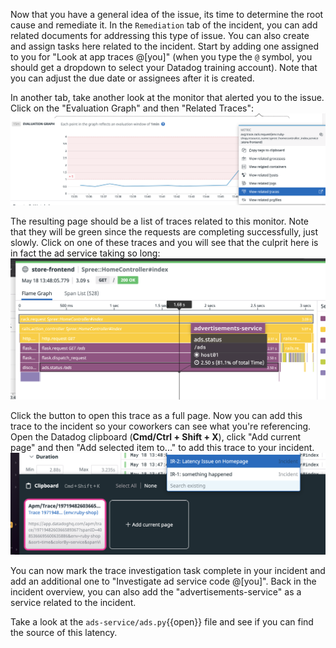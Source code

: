 Now that you have a general idea of the issue, its time to determine the root cause and remediate it. In the `Remediation` tab of the incident, you can add related documents for addressing this type of issue. You can also create and assign tasks here related to the incident. Start by adding one assigned to you for "Look at app traces @[you]" (when you type the `@` symbol, you should get a dropdown to select your Datadog training account). Note that you can adjust the due date or assignees after it is created.

In another tab, take another look at the monitor that alerted you to the issue. Click on the "Evaluation Graph" and then "Related Traces":
![Related Traces](assets/related_traces.png)

The resulting page should be a list of traces related to this monitor. Note that they will be green since the requests are completing successfully, just slowly. Click on one of these traces and you will see that the culprit here is in fact the ad service taking so long:
![Detailed Trace](assets/trace.png)

Click the button to open this trace as a full page. Now you can add this trace to the incident so your coworkers can see what you're referencing. Open the Datadog clipboard (**Cmd/Ctrl + Shift + X**), click "Add current page" and then "Add selected item to..." to add this trace to your incident. 
![Add Trace](assets/trace_cb.png)

You can now mark the trace investigation task complete in your incident and add an additional one to "Investigate ad service code @[you]". Back in the incident overview, you can also add the "advertisements-service" as a service related to the incident.

Take a look at the `ads-service/ads.py`{{open}} file and see if you can find the source of this latency. 